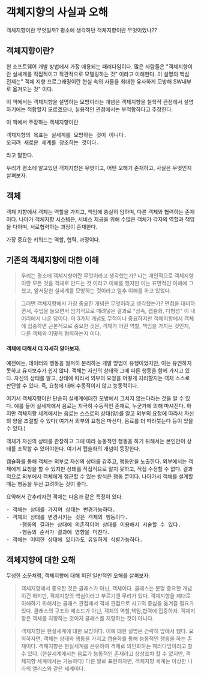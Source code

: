 객체지향의 사실과 오해
===========================

객체지향이란 무엇일까?
평소에 생각하던 객체지향이란 무엇이었나??

## 객체지향이란?
현 소프트웨어 개발 방법에서 가장 애용되는 패러다임이다. 많은 사람들은 "객체지향이란 실세계를 직접적이고 직관적으로 모델링하는 것" 이라고 이해한다. 이 설명의 핵심 전제는" 객체 지향 프로그래밍이란 현실 속의 사물을 최대한 유사하게 모방해 SW내부로 옮겨오는 것" 이다. 

이 책에서는 객체지향을 설명하는 모방이라는 개념은 객체지향을 철학적 관점에서 설명하기에는 적합할지 모르겠으나, 실용적인 관점에서는 부적합하다고 주장한다.

이 책에서 주장하는 객체지향이란
<pre>
객체지향의 목표는 실세계를 모방하는 것이 아니다.
오히려 새로운 세계를 창조하는 것이다.
</pre>
라고 말한다. 

우리가 평소에 알고있던 객체지향은 무엇이고, 어떤 오해가 존재하고, 사실은 무엇인지 살펴보자.

## 객체
객체 지향에서 객체는 역할을 가지고, 책임에 충실히 임하며, 다른 객체와 협력하는 존재이다.
나아가 객체지향 시스템은, 서비스 제공을 위해 수많은 객체가 각자의 역할과 책임을 다하며, 서로협력하는 과정이 존재한다.

가장 중요한 키워드는 역할, 협력, 과정이다.

## 기존의 객체지향에 대한 이해
>우리는 평소에 객체지향이란 무엇이라고 생각했는가?
나는 개인적으로 객체지향이란 모든 것을 객체로 만드는 것 이라고 이해를 했지만 이는 표면적인 이해에 그쳤고, 앞서말한 실세계를 모방하는 것이라고 얼추 이해를 하고 있었다.

>그러면 객체지향에서 가장 중요한 개념은 무엇이라고 생각했는가?
면접을 대비하면서, 수업을 들으면서 암기적으로 때려넣은 결과로
"상속, 캡슐화, 다형성" 이 내 머리에서 나온 답이다.
이 3가지 개념도 무척이나 중요하지만 객체지향에서 객체에 집중하면 근본적으로 중요한 것은,
객체가 어떤 역할, 책임을 가지는 것인지, 다른 객체와 어떻게 협력하는지 이다.


#### 객체에 대해서 더 자세히 알아보자.
예전에는, 데이터와 행동을 철저히 분리하는 개발 방법이 유행이었지만, 이는 유연하지 못하고 유지보수가 쉽지 않다. 객체는 자신의 상태와 그에 따른 행동을 함께 가지고 있다.
자신의 상태를 알고, 상태에 따라서 외부의 요청을 어떻게 처리할지는 객체 스스로 판단할 수 있다.
즉, 요청에 대해 수동적이지 않고 능동적이다.

여기서 객체지향이란 단순히 실세계에대한 모방에서 그치지 않는다라는 것을 알 수 있다.
예를 들어 실세계에서 음료는 지극히 수동적인 존재로, 누군가에 의해 마셔진다.
하지만 객체지향 세계에서는 음료는 스스로의 상태(양)를 알고 외부의 요청에 따라서 자신의 양을 조절할 수 있다( 여기서 외부의 요청은 마신다, 음료를 더 따라붓는다 등이 있을 수 있다.)

객체가 자신의 상태를 관장하고 그에 따라 능동적인 행동을 하기 위해서는 본인만이 상태를 조작할 수 있어야한다. 여기서 캡슐화의 개념이 등장한다. 

캡슐화를 통해 객체는 외부로 자신의 상태를 감추고, 행동만을 노출한다. 외부에서는 객체에게 요청을 할 수 있지만 상태를 직접적으로 알지 못하고, 직접 수정할 수 없다. 결과적으로 외부에서 객체에게 접근할 수 있는 방식은 행동 뿐이다. 나아가서 객체를 설계할 때는 행동을 우선 고려하는 것이 좋다.

요약해서 간추리자면 객체는 다음과 같은 특징이 있다.
<pre>
- 객체는 상태를 가지며 상태는 변경가능하다.
- 객체의 상태를 변경시키는 것은 객체의 행동이다.
	-행동의 결과는 상태에 의존적이며 상태를 이용해서 서술할 수 있다.
	-행동의 순서가 결과에 영향을 미친다.
- 객체는 어떠한 상태에 있더라도 유일하게 식별가능하다.
</pre>


## 객체지향에 대한 오해
무성한 소문처럼, 객체지향에 대해 퍼진 일반적인 오해를 살펴보자.

> 객체지향에서 중요한 것은 클래스가 아닌, 객체이다.
 클래스는 분명 중요한 개념이긴 하지만, 객체지향의 핵심이라고 부르기엔 무리가 있다.
객체지향을 제대로 이해하기 위해서는 클래스 관점에서 객체 관점으로 사고의 중심을 옮겨갈 필요가 있다.
클래스의 구조와 메소드가 아닌, 객체의 역할,책임,협력에 집중하자. 객체지향은 객체를 지향하는 것이지 클래스를 지향하는 것이 아니다.

> 객체지향은 현실세계에 대한 모방이다.
 이에 대한 설명은 간략히 앞에서 했다. 요약하자면, 객체는 상태와 행동을 가지고 캡슐화를 통해 능동적인 행동을 하는 존재이다. 객체지향은 현실세계를 은유하여 객체로 의인화하는 패러다임이라고 할 수 있다.
(현실세계에서는 음료가 능동적인 존재라고 상상조차 할 수 없지만, 객체지향 세계에서는 가능하다)
다른 말로 표현하자면, 객체지향 세계는 이상한 나라의 앨리스와 같은 세계이다.







